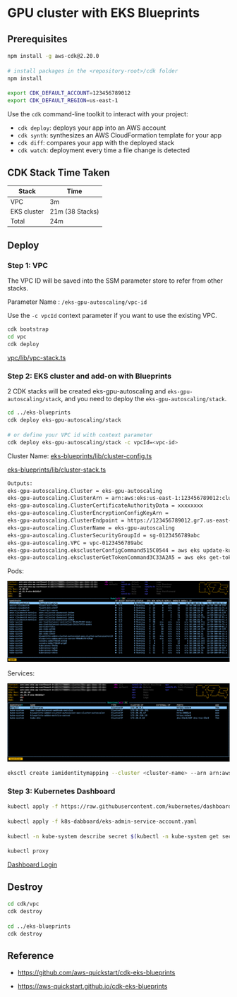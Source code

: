 # GPU cluster with EKS Blueprints

## Prerequisites

```bash
npm install -g aws-cdk@2.20.0

# install packages in the <repository-root>/cdk folder
npm install

export CDK_DEFAULT_ACCOUNT=123456789012
export CDK_DEFAULT_REGION=us-east-1
```

Use the `cdk` command-line toolkit to interact with your project:

 * `cdk deploy`: deploys your app into an AWS account
 * `cdk synth`: synthesizes an AWS CloudFormation template for your app
 * `cdk diff`: compares your app with the deployed stack
 * `cdk watch`: deployment every time a file change is detected

## CDK Stack Time Taken

| Stack                         | Time    |
|-------------------------------|---------|
| VPC                           | 3m      |
| EKS cluster                   | 21m  (38 Stacks)   |
| Total                         | 24m     | 

## Deploy

### Step 1: VPC

The VPC ID will be saved into the SSM parameter store to refer from other stacks.

Parameter Name : `/eks-gpu-autoscaling/vpc-id`

Use the `-c vpcId` context parameter if you want to use the existing VPC.

```bash
cdk bootstrap
cd vpc
cdk deploy
```

[vpc/lib/vpc-stack.ts](./vpc/lib/vpc-stack.ts)

### Step 2: EKS cluster and add-on with Blueprints

2 CDK stacks will be created eks-gpu-autoscaling and `eks-gpu-autoscaling/stack`, and you need to deploy the `eks-gpu-autoscaling/stack`.

```bash
cd ../eks-blueprints
cdk deploy eks-gpu-autoscaling/stack

# or define your VPC id with context parameter
cdk deploy eks-gpu-autoscaling/stack -c vpcId=<vpc-id>
```

Cluster Name: [eks-blueprints/lib/cluster-config.ts](./eks-blueprints/lib/cluster-config.ts)

[eks-blueprints/lib/cluster-stack.ts](./eks-blueprints/lib/cluster-stack.ts)

```bash
Outputs:
eks-gpu-autoscaling.Cluster = eks-gpu-autoscaling
eks-gpu-autoscaling.ClusterArn = arn:aws:eks:us-east-1:123456789012:cluster/eks-gpu-autoscaling
eks-gpu-autoscaling.ClusterCertificateAuthorityData = xxxxxxxx
eks-gpu-autoscaling.ClusterEncryptionConfigKeyArn = 
eks-gpu-autoscaling.ClusterEndpoint = https://123456789012.gr7.us-east-1.eks.amazonaws.com
eks-gpu-autoscaling.ClusterName = eks-gpu-autoscaling
eks-gpu-autoscaling.ClusterSecurityGroupId = sg-0123456789abc
eks-gpu-autoscaling.VPC = vpc-0123456789abc
eks-gpu-autoscaling.eksclusterConfigCommand515C0544 = aws eks update-kubeconfig --name eks-gpu-autoscaling --region us-east-1 --role-arn arn:aws:iam::123456789012:role/eks-gpu-autoscaling-iamrole10180D71-D83FQPH1BRW3
eks-gpu-autoscaling.eksclusterGetTokenCommand3C33A2A5 = aws eks get-token --cluster-name eks-gpu-autoscaling --region us-east-1 --role-arn arn:aws:iam::123456789012:role/eks-gpu-autoscaling-iamrole10180D71-D83FQPH1BRW3
```

Pods:

![K9s Pod](../screenshots/eks-bp-pod.png?raw=true)

Services:

![K9s Service](../screenshots/eks-bp-service.png?raw=true)

```bash
eksctl create iamidentitymapping --cluster <cluster-name> --arn arn:aws:iam::<account-id>:role/<role-name> --group system:masters --username admin --region us-east-1
```

### Step 3: Kubernetes Dashboard

```bash
kubectl apply -f https://raw.githubusercontent.com/kubernetes/dashboard/v2.5.1/aio/deploy/recommended.yaml

kubectl apply -f k8s-dabboard/eks-admin-service-account.yaml

kubectl -n kube-system describe secret $(kubectl -n kube-system get secret | grep eks-admin | awk '{print $1}')

kubectl proxy
```

[Dashboard Login](http://localhost:8001/api/v1/namespaces/kubernetes-dashboard/services/https:kubernetes-dashboard:/proxy/#/login)

## Destroy

```bash
cd cdk/vpc
cdk destroy 

cd ../eks-blueprints
cdk destroy
```

## Reference

 * https://github.com/aws-quickstart/cdk-eks-blueprints

 * https://aws-quickstart.github.io/cdk-eks-blueprints
